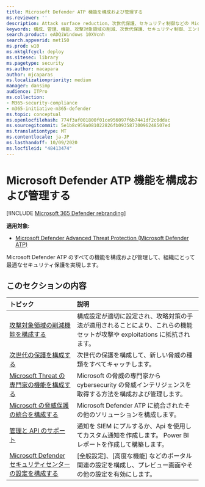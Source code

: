 ```yaml
---
title: Microsoft Defender ATP 機能を構成および管理する
ms.reviewer: ''
description: Attack surface reduction、次世代保護、セキュリティ制御などの Microsoft Defender ATP の機能を構成および管理する
keywords: 構成、管理、機能、攻撃対象領域の削減、次世代保護、セキュリティ制御、エンドポイントの検出と応答、自動調査および修復、セキュリティ制御、制御
search.product: eADQiWindows 10XVcnh
search.appverid: met150
ms.prod: w10
ms.mktglfcycl: deploy
ms.sitesec: library
ms.pagetype: security
ms.author: macapara
author: mjcaparas
ms.localizationpriority: medium
manager: dansimp
audience: ITPro
ms.collection:
- M365-security-compliance
- m365-initiative-m365-defender
ms.topic: conceptual
ms.openlocfilehash: 774f3af001800f01ce956097f6b7441df2c0ddac
ms.sourcegitcommit: 5e1b8c959a081022826fb09358730096248507ed
ms.translationtype: MT
ms.contentlocale: ja-JP
ms.lasthandoff: 10/09/2020
ms.locfileid: "48413474"
---
```

# <a name="configure-and-manage-microsoft-defender-atp-capabilities"></a>Microsoft Defender ATP 機能を構成および管理する

[!INCLUDE [Microsoft 365 Defender rebranding](../includes/microsoft-defender.md)]

**適用対象:**

- [Microsoft Defender Advanced Threat Protection (Microsoft Defender ATP) ](https://go.microsoft.com/fwlink/p/?linkid=2069559)

Microsoft Defender ATP のすべての機能を構成および管理して、組織にとって最適なセキュリティ保護を実現します。 


## <a name="in-this-section"></a>このセクションの内容 
トピック | 説明 
:---|:---
[攻撃対象領域の削減機能を構成する](https://docs.microsoft.com/windows/security/threat-protection/microsoft-defender-atp/configure-attack-surface-reduction) |  構成設定が適切に設定され、攻略対策の手法が適用されることにより、これらの機能セットが攻撃や exploitations に抵抗されます。 
[次世代の保護を構成する](https://docs.microsoft.com/windows/security/threat-protection/windows-defender-antivirus/configure-windows-defender-antivirus-features) | 次世代の保護を構成して、新しい脅威の種類をすべてキャッチします。
[Microsoft Threat の専門家の機能を構成する](https://docs.microsoft.com/windows/security/threat-protection/microsoft-defender-atp/configure-microsoft-threat-experts) | Microsoft の脅威の専門家から cybersecurity の脅威インテリジェンスを取得する方法を構成および管理します。
[Microsoft の脅威保護の統合を構成する](https://docs.microsoft.com/windows/security/threat-protection/microsoft-defender-atp/threat-protection-integration)| Microsoft Defender ATP に統合されたその他のソリューションを構成します。
[管理と API のサポート](https://docs.microsoft.com/windows/security/threat-protection/microsoft-defender-atp/management-apis)| 通知を SIEM にプルするか、Api を使用してカスタム通知を作成します。 Power BI レポートを作成して構築します。 
[Microsoft Defender セキュリティセンターの設定を構成する](https://docs.microsoft.com/windows/security/threat-protection/microsoft-defender-atp/preferences-setup) |  [全般設定]、[高度な機能] などのポータル関連の設定を構成し、プレビュー画面やその他の設定を有効にします。



